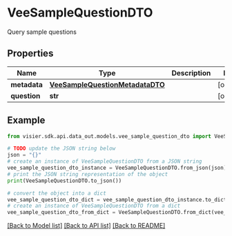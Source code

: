 # VeeSampleQuestionDTO

Query sample questions

## Properties

Name | Type | Description | Notes
------------ | ------------- | ------------- | -------------
**metadata** | [**VeeSampleQuestionMetadataDTO**](VeeSampleQuestionMetadataDTO.md) |  | [optional] 
**question** | **str** |  | [optional] 

## Example

```python
from visier.sdk.api.data_out.models.vee_sample_question_dto import VeeSampleQuestionDTO

# TODO update the JSON string below
json = "{}"
# create an instance of VeeSampleQuestionDTO from a JSON string
vee_sample_question_dto_instance = VeeSampleQuestionDTO.from_json(json)
# print the JSON string representation of the object
print(VeeSampleQuestionDTO.to_json())

# convert the object into a dict
vee_sample_question_dto_dict = vee_sample_question_dto_instance.to_dict()
# create an instance of VeeSampleQuestionDTO from a dict
vee_sample_question_dto_from_dict = VeeSampleQuestionDTO.from_dict(vee_sample_question_dto_dict)
```
[[Back to Model list]](../README.md#documentation-for-models) [[Back to API list]](../README.md#documentation-for-api-endpoints) [[Back to README]](../README.md)


